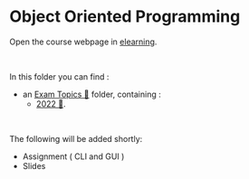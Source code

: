 # Object Oriented Programming 

Οpen the course webpage in [elearning](https://elearning.auth.gr/course/view.php?id=6551).<br/>

<br/>

In this folder you can find :
- an [Exam Topics 📂](https://github.com/tsingi-chris/CSD-Auth/tree/main/3rd%20Semester/Object%20Oriented%20Programming/%CE%98%CE%AD%CE%BC%CE%B1%CF%84%CE%B1) folder, containing :
    - [2022 📂](https://github.com/tsingi-chris/CSD-Auth/tree/main/3rd%20Semester/Object%20Oriented%20Programming/%CE%98%CE%AD%CE%BC%CE%B1%CF%84%CE%B1/2022).

<br/>


The following will be added shortly:
- Assignment ( CLI and GUI )
- Slides <br /><br />